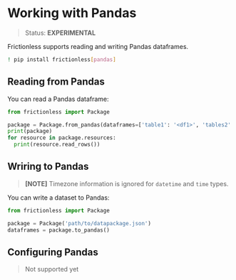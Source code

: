 # Working with Pandas

> Status: **EXPERIMENTAL**

Frictionless supports reading and writing Pandas dataframes.

```sh
! pip install frictionless[pandas]
```


## Reading from Pandas

You can read a Pandas dataframe:

```py
from frictionless import Package

package = Package.from_pandas(dataframes=['table1': '<df1>', 'tables2': '<df2>'])
print(package)
for resource in package.resources:
  print(resource.read_rows())
```


## Wriring to Pandas

> **[NOTE]** Timezone information is ignored for `datetime` and `time` types.

You can write a dataset to Pandas:

```py
from frictionless import Package

package = Package('path/to/datapackage.json')
dataframes = package.to_pandas()
```


## Configuring Pandas

> Not supported yet